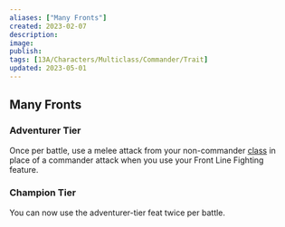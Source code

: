 ```yaml
---
aliases: ["Many Fronts"]
created: 2023-02-07
description: 
image: 
publish: 
tags: [13A/Characters/Multiclass/Commander/Trait]
updated: 2023-05-01
---
```


## Many Fronts

### Adventurer Tier

Once per battle, use a melee attack from your non-commander [class](../../Character-Rules/Class.md) in place of a commander attack when you use your Front Line Fighting  
feature.

### Champion Tier

You can now use the adventurer-tier feat twice per battle.
